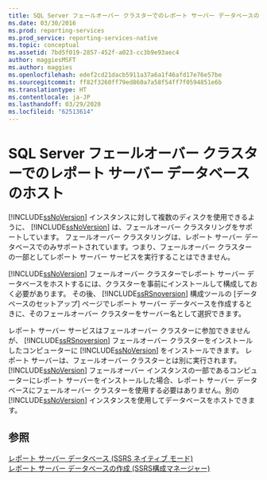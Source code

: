 ```yaml
---
title: SQL Server フェールオーバー クラスターでのレポート サーバー データベースのホスト | Microsoft Docs
ms.date: 03/30/2016
ms.prod: reporting-services
ms.prod_service: reporting-services-native
ms.topic: conceptual
ms.assetid: 7bd5f019-2857-452f-a023-cc3b9e93aec4
author: maggiesMSFT
ms.author: maggies
ms.openlocfilehash: edef2cd21dacb5911a37a6a1f46afd17e76e57be
ms.sourcegitcommit: ff82f3260ff79ed860a7a58f54ff7f0594851e6b
ms.translationtype: HT
ms.contentlocale: ja-JP
ms.lasthandoff: 03/29/2020
ms.locfileid: "62513614"
---
```

# <a name="host-a-report-server-database-in-a-sql-server-failover-cluster"></a>SQL Server フェールオーバー クラスターでのレポート サーバー データベースのホスト
  [!INCLUDE[ssNoVersion](../../includes/ssnoversion-md.md)] インスタンスに対して複数のディスクを使用できるように、 [!INCLUDE[ssNoVersion](../../includes/ssnoversion-md.md)] は、フェールオーバー クラスタリングをサポートしています。 フェールオーバー クラスタリングは、レポート サーバー データベースでのみサポートされています。つまり、フェールオーバー クラスターの一部としてレポート サーバー サービスを実行することはできません。  
  
 [!INCLUDE[ssNoVersion](../../includes/ssnoversion-md.md)] フェールオーバー クラスターでレポート サーバー データベースをホストするには、クラスターを事前にインストールして構成しておく必要があります。 その後、 [!INCLUDE[ssRSnoversion](../../includes/ssrsnoversion-md.md)] 構成ツールの [データベースのセットアップ] ページでレポート サーバー データベースを作成するときに、そのフェールオーバー クラスターをサーバー名として選択できます。  
  
 レポート サーバー サービスはフェールオーバー クラスターに参加できませんが、 [!INCLUDE[ssRSnoversion](../../includes/ssrsnoversion-md.md)] フェールオーバー クラスターをインストールしたコンピューターに [!INCLUDE[ssNoVersion](../../includes/ssnoversion-md.md)] をインストールできます。 レポート サーバーは、フェールオーバー クラスターとは別に実行されます。 [!INCLUDE[ssNoVersion](../../includes/ssnoversion-md.md)] フェールオーバー インスタンスの一部であるコンピューターにレポート サーバーをインストールした場合、レポート サーバー データベースにフェールオーバー クラスターを使用する必要はありません。別の [!INCLUDE[ssNoVersion](../../includes/ssnoversion-md.md)] インスタンスを使用してデータベースをホストできます。  
  
## <a name="see-also"></a>参照  
 [レポート サーバー データベース &#40;SSRS ネイティブ モード&#41;](../../reporting-services/report-server/report-server-database-ssrs-native-mode.md)   
 [レポート サーバー データベースの作成 &#40;SSRS構成マネージャー&#41;](../../reporting-services/install-windows/ssrs-report-server-create-a-report-server-database.md)  
  
  
